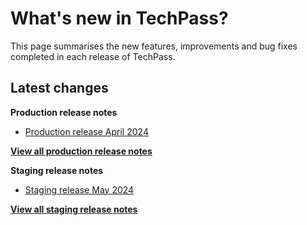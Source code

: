 # What's new in TechPass?

This page summarises the new features, improvements and bug fixes completed in each release of TechPass.

## Latest changes

**Production release notes**
- [Production release April 2024](whats-new/production-release-notes?id=april-2024)

 [**View all production release notes**](/whats-new/production-release-notes)


**Staging release notes**
- [Staging release May 2024](whats-new/staging-release-notes?id=may-2024)

 [**View all staging release notes**](/whats-new/staging-release-notes)
